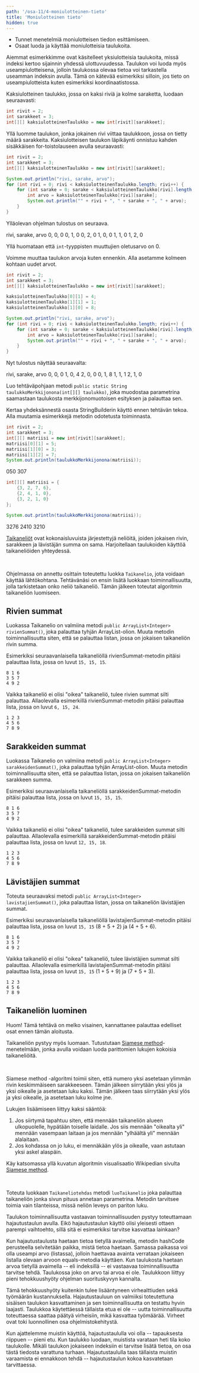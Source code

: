 ```yaml
---
path: '/osa-11/4-moniulotteinen-tieto'
title: 'Moniulotteinen tieto'
hidden: true
---
```


<text-box variant='learningObjectives' name='Oppimistavoitteet'>

- Tunnet menetelmiä moniulotteisen tiedon esittämiseen.
- Osaat luoda ja käyttää moniulotteisia taulukoita.

</text-box>

Aiemmat esimerkkimme ovat käsitelleet yksiulotteisia taulukoita, missä indeksi kertoo sijainnin yhdessä ulottuvuudessa. Taulukon voi luoda myös useampiulotteisena, jolloin taulukossa olevaa tietoa voi tarkastella useamman indeksin avulla. Tämä on kätevää esimerkiksi silloin, jos tieto on useampiulotteista kuten esimerkiksi koordinaatistossa.

Kaksiulotteinen taulukko, jossa on kaksi riviä ja kolme saraketta, luodaan seuraavasti:


```java
int rivit = 2;
int sarakkeet = 3;
int[][] kaksiulotteinenTaulukko = new int[rivit][sarakkeet];
```

Yllä luomme taulukon, jonka jokainen rivi viittaa taulukkoon, jossa on tietty määrä sarakkeita. Kaksiulotteisen taulukon läpikäynti onnistuu kahden sisäkkäisen for-toistolauseen avulla seuraavasti:

```java
int rivit = 2;
int sarakkeet = 3;
int[][] kaksiulotteinenTaulukko = new int[rivit][sarakkeet];

System.out.println("rivi, sarake, arvo");
for (int rivi = 0; rivi < kaksiulotteinenTaulukko.length; rivi++) {
    for (int sarake = 0; sarake < kaksiulotteinenTaulukko[rivi].length; sarake++) {
        int arvo = kaksiulotteinenTaulukko[rivi][sarake];
        System.out.println("" + rivi + ", " + sarake + ", " + arvo);
    }
}
```

Ylläolevan ohjelman tulostus on seuraava.

<sample-output>

rivi, sarake, arvo
0, 0, 0
0, 1, 0
0, 2, 0
1, 0, 0
1, 1, 0
1, 2, 0

</sample-output>

Yllä huomataan että `int`-tyyppisten muuttujien oletusarvo on 0.

Voimme muuttaa taulukon arvoja kuten ennenkin. Alla asetamme kolmeen kohtaan uudet arvot.

```java
int rivit = 2;
int sarakkeet = 3;
int[][] kaksiulotteinenTaulukko = new int[rivit][sarakkeet];

kaksiulotteinenTaulukko[0][1] = 4;
kaksiulotteinenTaulukko[1][1] = 1;
kaksiulotteinenTaulukko[1][0] = 8;

System.out.println("rivi, sarake, arvo");
for (int rivi = 0; rivi < kaksiulotteinenTaulukko.length; rivi++) {
    for (int sarake = 0; sarake < kaksiulotteinenTaulukko[rivi].length; sarake++) {
        int arvo = kaksiulotteinenTaulukko[rivi][sarake];
        System.out.println("" + rivi + ", " + sarake + ", " + arvo);
    }
}
```

Nyt tulostus näyttää seuraavalta:

<sample-output>

rivi, sarake, arvo
0, 0, 0
1, 0, 4
2, 0, 0
0, 1, 8
1, 1, 1
2, 1, 0

</sample-output>


<programming-exercise name='Taulukko merkkijonona' tmcname='osa11-Osa11_09.TaulukkoMerkkijonona'>

Luo tehtäväpohjaan metodi `public static String taulukkoMerkkijonona(int[][] taulukko)`, joka muodostaa parametrina saamastaan taulukosta merkkijonomuotoisen esityksen ja palauttaa sen.

Kertaa yhdeksännestä osasta StringBuilderin käyttö ennen tehtävän tekoa. Alla muutamia esimerkkejä metodin odotetusta toiminnasta.


```java
int rivit = 2;
int sarakkeet = 3;
int[][] matriisi = new int[rivit][sarakkeet];
matriisi[0][1] = 5;
matriisi[1][0] = 3;
matriisi[1][2] = 7;
System.out.println(taulukkoMerkkijonona(matriisi));
```

<sample-output>

050
307

</sample-output>

```java
int[][] matriisi = {
    {3, 2, 7, 6},
    {2, 4, 1, 0},
    {3, 2, 1, 0}
};

System.out.println(taulukkoMerkkijonona(matriisi));
```

<sample-output>

3276
2410
3210

</sample-output>

</programming-exercise>


<programming-exercise name='Taikaneliö (4 osaa)' tmcname='osa11-Osa11_10.Taikanelio'>


[Taikaneliöt](https://fi.wikipedia.org/wiki/Taikaneli%C3%B6) ovat kokonaisluvuista järjestettyjä neliöitä, joiden jokaisen rivin, sarakkeen ja lävistäjän summa on sama. Harjoitellaan taulukoiden käyttöä taikaneliöiden yhteydessä.

<br/>

Ohjelmassa on annettu osittain toteutettu luokka `Taikanelio`, jota voidaan käyttää lähtökohtana. Tehtävänäsi on ensin lisätä luokkaan toiminnallisuutta, jolla tarkistetaan onko neliö taikaneliö. Tämän jälkeen toteutat algoritmin taikaneliön luomiseen.


<h2>Rivien summat</h2>

Luokassa Taikanelio on valmiina metodi `public ArrayList<Integer> rivienSummat()`, joka palauttaa tyhjän ArrayList-olion. Muuta metodin toiminnallisuutta siten, että se palauttaa listan, jossa on jokaisen taikaneliön rivin summa.

Esimerkiksi seuraavanlaisella taikaneliöllä rivienSummat-metodin pitäisi palauttaa lista, jossa on luvut `15, 15, 15`.

```
8 1 6
3 5 7
4 9 2
```

Vaikka taikaneliö ei olisi "oikea" taikaneliö, tulee rivien summat silti palauttaa. Allaolevalla esimerkillä rivienSummat-metodin pitäisi palauttaa lista, jossa on luvut `6, 15, 24`.


```
1 2 3
4 5 6
7 8 9
```


<h2>Sarakkeiden summat</h2>

Luokassa Taikanelio on valmiina metodi `public ArrayList<Integer> sarakkeidenSummat()`, joka palauttaa tyhjän ArrayList-olion. Muuta metodin toiminnallisuutta siten, että se palauttaa listan, jossa on jokaisen taikaneliön sarakkeen summa.

Esimerkiksi seuraavanlaisella taikaneliöllä sarakkeidenSummat-metodin pitäisi palauttaa lista, jossa on luvut `15, 15, 15`.

```
8 1 6
3 5 7
4 9 2
```

Vaikka taikaneliö ei olisi "oikea" taikaneliö, tulee sarakkeiden summat silti palauttaa. Allaolevalla esimerkillä sarakkeidenSummat-metodin pitäisi palauttaa lista, jossa on luvut `12, 15, 18`.


```
1 2 3
4 5 6
7 8 9
```


<h2>Lävistäjien summat</h2>

Toteuta seuraavaksi metodi `public ArrayList<Integer> lavistajienSummat()`, joka palauttaa listan, jossa on taikaneliön lävistäjien summat.

Esimerkiksi seuraavanlaisella taikaneliöllä lavistajienSummat-metodin pitäisi palauttaa lista, jossa on luvut `15, 15` (8 + 5 + 2) ja (4 + 5 + 6).

```
8 1 6
3 5 7
4 9 2
```

Vaikka taikaneliö ei olisi "oikea" taikaneliö, tulee lävistäjien summat silti palauttaa. Allaolevalla esimerkillä lavistajienSummat-metodin pitäisi palauttaa lista, jossa on luvut `15, 15` (1 + 5 + 9) ja (7 + 5 + 3).

```
1 2 3
4 5 6
7 8 9
```


<h2>Taikaneliön luominen</h2>

Huom! Tämä tehtävä on melko visainen, kannattanee palauttaa edelliset osat ennen tämän aloitusta.

Taikaneliön pystyy myös luomaan. Tutustutaan [Siamese method](https://en.wikipedia.org/wiki/Siamese_method)-menetelmään, jonka avulla voidaan luoda parittomien lukujen kokoisia taikaneliöitä.

<br/>

Siamese method -algoritmi toimii siten, että numero yksi asetetaan ylimmän rivin keskimmäiseen sarakkeeseen. Tämän jälkeen siirrytään yksi ylös ja yksi oikealle ja asetetaan luku kaksi. Tämän jälkeen taas siirrytään yksi ylös ja yksi oikealle, ja asetetaan luku kolme jne.

Lukujen lisäämiseen liittyy kaksi sääntöä:

1. Jos siirtymä tapahtuu siten, että mennään taikaneliön alueen ulkopuolelle, hypätään toiselle laidalle. Jos siis mennään "oikealta yli" mennään vasempaan laitaan ja jos mennään "ylhäältä yli" mennään alalaitaan.
2. Jos kohdassa on jo luku, ei mennäkään ylös ja oikealle, vaan astutaan yksi askel alaspäin.

Käy katsomassa yllä kuvatun algoritmin visualisaatio Wikipedian sivulta [Siamese method](https://en.wikipedia.org/wiki/Siamese_method).

<br/>

Toteuta luokkaan `Taikaneliotehdas` metodi `luoTaikanelio` joka palauttaa taikaneliön jonka sivun pituus annetaan parametrina. Metodin tarvitsee toimia vain tilanteissa, missä neliön leveys on pariton luku.

</programming-exercise>


<text-box variant='hint' name='Taulukko vs. Hajautustaulu'>

Taulukon toiminnallisuutta vastaavan toiminnallisuuden pystyy toteuttamaan hajautustaulun avulla. Eikö hajautustaulun käyttö olisi yleisesti ottaen parempi vaihtoehto, sillä sitä ei esimerkiksi tarvitse kasvattaa lainkaan?

Kun hajautustaulusta haetaan tietoa tietyllä avaimella, metodin hashCode perusteella selvitetään paikka, mistä tietoa haetaan. Samassa paikassa voi olla useampi arvo (listassa), jolloin haettavaa avainta verrataan jokaiseen listalla olevaan arvoon equals-metodia käyttäen. Kun taulukosta haetaan arvoa tietyllä avaimella -- eli indeksillä -- ei vastaavaa toiminnallisuutta tarvitse tehdä. Taulukossa joko on arvo tai arvoa ei ole. Taulukkoon liittyy pieni tehokkuushyöty ohjelman suorituskyvyn kannalta.

Tämä tehokkuushyöty kuitenkin tulee lisääntyneen virhealttiuden sekä työmäärän kustannuksella. Hajautustauluun on valmiiksi toteutettuna sisäisen taulukon kasvattaminen ja sen toiminnallisuutta on testattu hyvin laajasti. Taulukkoa käytettäessä tällaista etua ei ole -- uutta toiminnallisuutta toteuttaessa saattaa päätyä virheisiin, mikä kasvattaa työmäärää. Virheet ovat toki luonnollinen osa ohjelmistokehitystä.

Kun ajattelemme muistin käyttöä, hajautustaululla voi olla -- tapauksesta riippuen -- pieni etu. Kun taulukko luodaan, muistista varataan heti tila koko taulukolle. Mikäli taulukon jokaiseen indeksiin ei tarvitse lisätä tietoa, on osa tästä tiedosta varattuna turhaan. Hajautustaululla taas tällaista muistin varaamista ei ennakkoon tehdä -- hajautustaulun kokoa kasvatetaan tarvittaessa.

</text-box>
